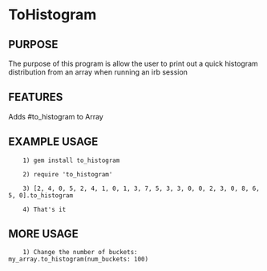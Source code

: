 ToHistogram
===========

PURPOSE
-------
The purpose of this program is allow the user to print out a quick histogram distribution from an array when running an irb session

FEATURES
--------
Adds #to_histogram to Array

EXAMPLE USAGE
-------------
        1) gem install to_histogram

        2) require 'to_histogram'

        3) [2, 4, 0, 5, 2, 4, 1, 0, 1, 3, 7, 5, 3, 3, 0, 0, 2, 3, 0, 8, 6, 5, 0].to_histogram

        4) That's it

MORE USAGE
-------------
        1) Change the number of buckets: my_array.to_histogram(num_buckets: 100)